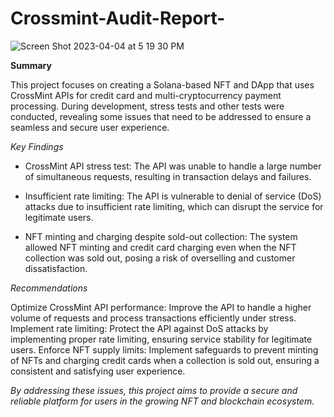 # Crossmint-Audit-Report-
![Screen Shot 2023-04-04 at 5 19 30 PM](https://user-images.githubusercontent.com/83922342/229943321-9025542e-dd6f-4a2a-ae48-38a65a513f77.png)


**Summary**


This project focuses on creating a Solana-based NFT and DApp that uses CrossMint APIs for credit card and multi-cryptocurrency payment processing. During development, stress tests and other tests were conducted, revealing some issues that need to be addressed to ensure a seamless and secure user experience.

*Key Findings*

* CrossMint API stress test: The API was unable to handle a large number of simultaneous requests, resulting in transaction delays and failures.

* Insufficient rate limiting: The API is vulnerable to denial of service (DoS) attacks due to insufficient rate limiting, which can disrupt the service for legitimate users.

* NFT minting and charging despite sold-out collection: The system allowed NFT minting and credit card charging even when the NFT collection was sold out, posing a risk of overselling and customer dissatisfaction.

*Recommendations*

Optimize CrossMint API performance: Improve the API to handle a higher volume of requests and process transactions efficiently under stress.
Implement rate limiting: Protect the API against DoS attacks by implementing proper rate limiting, ensuring service stability for legitimate users.
Enforce NFT supply limits: Implement safeguards to prevent minting of NFTs and charging credit cards when a collection is sold out, ensuring a consistent and satisfying user experience.


*By addressing these issues, this project aims to provide a secure and reliable platform for users in the growing NFT and blockchain ecosystem.*
